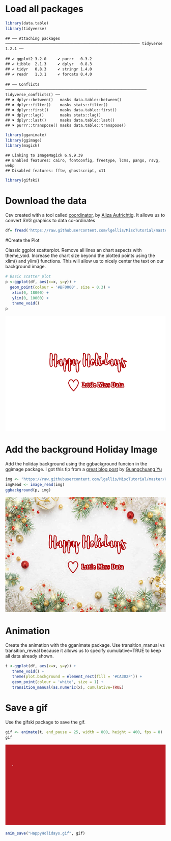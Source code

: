 Load all packages
=================

``` r
library(data.table)
library(tidyverse)
```

    ## ── Attaching packages ─────────────────────────────────────────────────────────── tidyverse 1.2.1 ──

    ## ✔ ggplot2 3.2.0     ✔ purrr   0.3.2
    ## ✔ tibble  2.1.3     ✔ dplyr   0.8.3
    ## ✔ tidyr   0.8.3     ✔ stringr 1.4.0
    ## ✔ readr   1.3.1     ✔ forcats 0.4.0

    ## ── Conflicts ────────────────────────────────────────────────────────────── tidyverse_conflicts() ──
    ## ✖ dplyr::between()   masks data.table::between()
    ## ✖ dplyr::filter()    masks stats::filter()
    ## ✖ dplyr::first()     masks data.table::first()
    ## ✖ dplyr::lag()       masks stats::lag()
    ## ✖ dplyr::last()      masks data.table::last()
    ## ✖ purrr::transpose() masks data.table::transpose()

``` r
library(gganimate)
library(ggimage)
library(magick)
```

    ## Linking to ImageMagick 6.9.9.39
    ## Enabled features: cairo, fontconfig, freetype, lcms, pango, rsvg, webp
    ## Disabled features: fftw, ghostscript, x11

``` r
library(gifski)
```

Download the data
=================

Csv created with a tool called
[coordinator](https://spotify.github.io/coordinator/), by [Aliza
Aufrichtig](https://twitter.com/alizauf). It allows us to convert SVG
graphics to data co-ordinates

``` r
df= fread('https://raw.githubusercontent.com/lgellis/MiscTutorial/master/Holidays/Holidays.csv', stringsAsFactors = FALSE)
```

\#Create the Plot

Classic ggplot scatterplot. Remove all lines an chart aspects with
theme\_void. Increase the chart size beyond the plotted points using the
xlim() and ylim() functions. This will allow us to nicely center the
text on our background image.

``` r
# Basic scatter plot
p <-ggplot(df, aes(x=x, y=y)) +
  geom_point(colour = '#BF0000', size = 0.3) +
   xlim(0, 18000) +
   ylim(0, 10000) +
   theme_void()
p
```

![](animation_files/figure-markdown_github/unnamed-chunk-3-1.png)

Add the background Holiday Image
================================

Add the holiday background using the ggbackground funcion in the ggimage
package. I got this tip from a [great blog
post](https://guangchuangyu.github.io/2018/04/setting-ggplot2-background-with-ggbackground/)
by [Guangchuang Yu](https://guangchuangyu.github.io/)

``` r
img <- "https://raw.githubusercontent.com/lgellis/MiscTutorial/master/Holidays/%20background.jpg"
imgRead <- image_read(img)
ggbackground(p, img)
```

![](animation_files/figure-markdown_github/unnamed-chunk-4-1.png)

Animation
=========

Create the animation with the gganimate package. Use transition\_manual
vs transition\_reveal because it allows us to specify cumulative=TRUE to
keep all data already shown.

``` r
t <-ggplot(df, aes(x=x, y=y)) +
   theme_void() + 
   theme(plot.background = element_rect(fill = '#CA302F')) +
   geom_point(colour = 'white', size = 1) +
   transition_manual(as.numeric(x), cumulative=TRUE) 
```

Save a gif
==========

Use the gifski package to save the gif.

``` r
gif <- animate(t, end_pause = 25, width = 800, height = 400, fps = 8)
gif
```

![](animation_files/figure-markdown_github/unnamed-chunk-6-1.gif)

``` r
anim_save("HappyHolidays.gif", gif)
```
